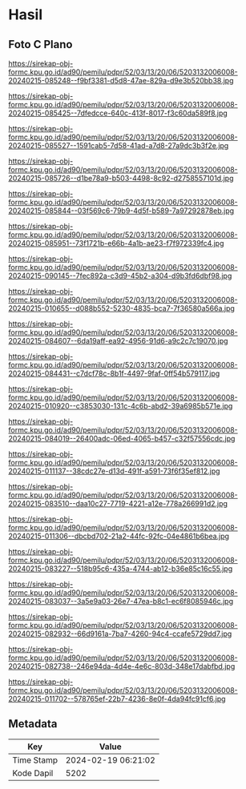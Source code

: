 # Hasil

## Foto C Plano

https://sirekap-obj-formc.kpu.go.id/ad90/pemilu/pdpr/52/03/13/20/06/5203132006008-20240215-085248--f9bf3381-d5d8-47ae-829a-d9e3b520bb38.jpg

https://sirekap-obj-formc.kpu.go.id/ad90/pemilu/pdpr/52/03/13/20/06/5203132006008-20240215-085425--7dfedcce-640c-413f-8017-f3c60da589f8.jpg

https://sirekap-obj-formc.kpu.go.id/ad90/pemilu/pdpr/52/03/13/20/06/5203132006008-20240215-085527--1591cab5-7d58-41ad-a7d8-27a9dc3b3f2e.jpg

https://sirekap-obj-formc.kpu.go.id/ad90/pemilu/pdpr/52/03/13/20/06/5203132006008-20240215-085726--d1be78a9-b503-4498-8c92-d2758557101d.jpg

https://sirekap-obj-formc.kpu.go.id/ad90/pemilu/pdpr/52/03/13/20/06/5203132006008-20240215-085844--03f569c6-79b9-4d5f-b589-7a97292878eb.jpg

https://sirekap-obj-formc.kpu.go.id/ad90/pemilu/pdpr/52/03/13/20/06/5203132006008-20240215-085951--73f1721b-e66b-4a1b-ae23-f7f972339fc4.jpg

https://sirekap-obj-formc.kpu.go.id/ad90/pemilu/pdpr/52/03/13/20/06/5203132006008-20240215-090145--7fec892a-c3d9-45b2-a304-d9b3fd6dbf98.jpg

https://sirekap-obj-formc.kpu.go.id/ad90/pemilu/pdpr/52/03/13/20/06/5203132006008-20240215-010655--d088b552-5230-4835-bca7-7f36580a566a.jpg

https://sirekap-obj-formc.kpu.go.id/ad90/pemilu/pdpr/52/03/13/20/06/5203132006008-20240215-084607--6da19aff-ea92-4956-91d6-a9c2c7c19070.jpg

https://sirekap-obj-formc.kpu.go.id/ad90/pemilu/pdpr/52/03/13/20/06/5203132006008-20240215-084431--c7dcf78c-8b1f-4497-9faf-0ff54b579117.jpg

https://sirekap-obj-formc.kpu.go.id/ad90/pemilu/pdpr/52/03/13/20/06/5203132006008-20240215-010920--c3853030-131c-4c6b-abd2-39a6985b571e.jpg

https://sirekap-obj-formc.kpu.go.id/ad90/pemilu/pdpr/52/03/13/20/06/5203132006008-20240215-084019--26400adc-06ed-4065-b457-c32f57556cdc.jpg

https://sirekap-obj-formc.kpu.go.id/ad90/pemilu/pdpr/52/03/13/20/06/5203132006008-20240215-011137--38cdc27e-d13d-491f-a591-73f6f35ef812.jpg

https://sirekap-obj-formc.kpu.go.id/ad90/pemilu/pdpr/52/03/13/20/06/5203132006008-20240215-083510--daa10c27-7719-4221-a12e-778a266991d2.jpg

https://sirekap-obj-formc.kpu.go.id/ad90/pemilu/pdpr/52/03/13/20/06/5203132006008-20240215-011306--dbcbd702-21a2-44fc-92fc-04e4861b6bea.jpg

https://sirekap-obj-formc.kpu.go.id/ad90/pemilu/pdpr/52/03/13/20/06/5203132006008-20240215-083227--518b95c6-435a-4744-ab12-b36e85c16c55.jpg

https://sirekap-obj-formc.kpu.go.id/ad90/pemilu/pdpr/52/03/13/20/06/5203132006008-20240215-083037--3a5e9a03-26e7-47ea-b8c1-ec6f8085946c.jpg

https://sirekap-obj-formc.kpu.go.id/ad90/pemilu/pdpr/52/03/13/20/06/5203132006008-20240215-082932--66d9161a-7ba7-4260-94c4-ccafe5729dd7.jpg

https://sirekap-obj-formc.kpu.go.id/ad90/pemilu/pdpr/52/03/13/20/06/5203132006008-20240215-082738--246e94da-4d4e-4e6c-803d-348e17dabfbd.jpg

https://sirekap-obj-formc.kpu.go.id/ad90/pemilu/pdpr/52/03/13/20/06/5203132006008-20240215-011702--578765ef-22b7-4236-8e0f-4da94fc91cf6.jpg


## Metadata

| Key        | Value               |
| ---------- | ------------------- |
| Time Stamp | 2024-02-19 06:21:02 |
| Kode Dapil | 5202                |



